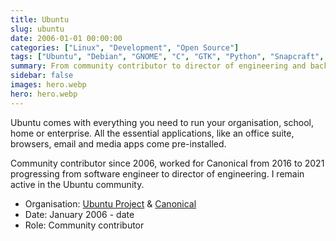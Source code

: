 ```yaml
---
title: Ubuntu
slug: ubuntu
date: 2006-01-01 00:00:00
categories: ["Linux", "Development", "Open Source"]
tags: ["Ubuntu", "Debian", "GNOME", "C", "GTK", "Python", "Snapcraft", "systemd", "Raspberry Pi", "Community", "Robotics", "IoT"]
summary: From community contributor to director of engineering and back again
sidebar: false
images: hero.webp
hero: hero.webp
---
```


Ubuntu comes with everything you need to run your organisation, school, home or
enterprise. All the essential applications, like an office suite, browsers,
email and media apps come pre-installed.

Community contributor since 2006, worked for Canonical from 2016 to 2021
progressing from software engineer to director of engineering. I remain active
in the Ubuntu community.

  - Organisation: [Ubuntu Project](https://ubuntu-mate.org) & [Canonical](https://canonical.com)
  - Date: January 2006 - date
  - Role: Community contributor
